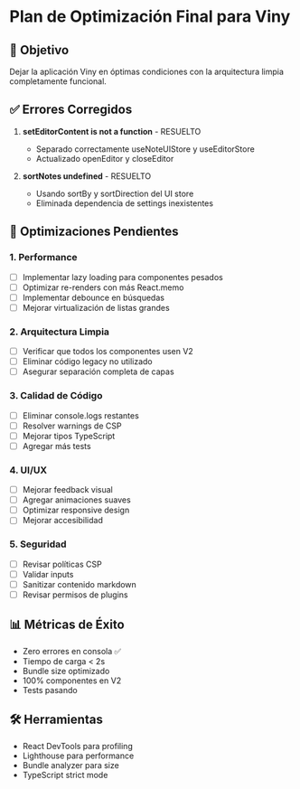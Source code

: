 # Plan de Optimización Final para Viny

## 🎯 Objetivo

Dejar la aplicación Viny en óptimas condiciones con la arquitectura limpia completamente funcional.

## ✅ Errores Corregidos

1. **setEditorContent is not a function** - RESUELTO
   - Separado correctamente useNoteUIStore y useEditorStore
   - Actualizado openEditor y closeEditor

2. **sortNotes undefined** - RESUELTO
   - Usando sortBy y sortDirection del UI store
   - Eliminada dependencia de settings inexistentes

## 🚀 Optimizaciones Pendientes

### 1. Performance

- [ ] Implementar lazy loading para componentes pesados
- [ ] Optimizar re-renders con más React.memo
- [ ] Implementar debounce en búsquedas
- [ ] Mejorar virtualización de listas grandes

### 2. Arquitectura Limpia

- [ ] Verificar que todos los componentes usen V2
- [ ] Eliminar código legacy no utilizado
- [ ] Asegurar separación completa de capas

### 3. Calidad de Código

- [ ] Eliminar console.logs restantes
- [ ] Resolver warnings de CSP
- [ ] Mejorar tipos TypeScript
- [ ] Agregar más tests

### 4. UI/UX

- [ ] Mejorar feedback visual
- [ ] Agregar animaciones suaves
- [ ] Optimizar responsive design
- [ ] Mejorar accesibilidad

### 5. Seguridad

- [ ] Revisar políticas CSP
- [ ] Validar inputs
- [ ] Sanitizar contenido markdown
- [ ] Revisar permisos de plugins

## 📊 Métricas de Éxito

- Zero errores en consola ✅
- Tiempo de carga < 2s
- Bundle size optimizado
- 100% componentes en V2
- Tests pasando

## 🛠️ Herramientas

- React DevTools para profiling
- Lighthouse para performance
- Bundle analyzer para size
- TypeScript strict mode

